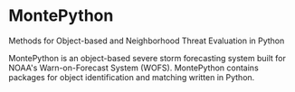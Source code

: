 # MontePython
Methods for Object-based and Neighborhood Threat Evaluation in Python

MontePython is an object-based severe storm forecasting system built for NOAA's Warn-on-Forecast System (WOFS). MontePython contains packages for object identification and matching written in Python. 
